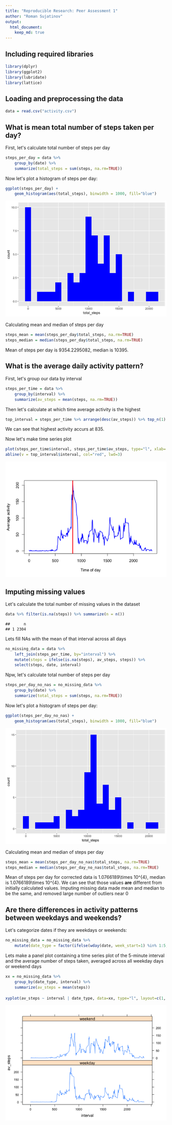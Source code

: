 ```yaml
---
title: "Reproducible Research: Peer Assessment 1"
author: "Roman Sujatinov"
output: 
  html_document:
    keep_md: true
---
```


## Including required libraries

```r
library(dplyr)
library(ggplot2)
library(lubridate)
library(lattice) 
```


## Loading and preprocessing the data

```r
data = read.csv("activity.csv")
```


## What is mean total number of steps taken per day?

First, let's calculate total number of steps per day


```r
steps_per_day = data %>%
    group_by(date) %>%
    summarize(total_steps = sum(steps, na.rm=TRUE))
```

Now let's plot a histogram of steps per day:


```r
ggplot(steps_per_day) +
    geom_histogram(aes(total_steps), binwidth = 1000, fill="blue")
```

![](PA1_template_files/figure-html/unnamed-chunk-4-1.png)<!-- -->

Calculating mean and median of steps per day


```r
steps_mean = mean(steps_per_day$total_steps, na.rm=TRUE)
steps_median = median(steps_per_day$total_steps, na.rm=TRUE)
```

Mean of steps per day is 9354.2295082, median is 10395.

## What is the average daily activity pattern?

First, let's group our data by interval


```r
steps_per_time = data %>%
    group_by(interval) %>%
    summarize(av_steps = mean(steps, na.rm=TRUE))
```

Then let's calculate at which time average activity is the highest


```r
top_interval = steps_per_time %>% arrange(desc(av_steps)) %>% top_n(1)
```

We can see that highest activity accurs at 835.

Now let's make time series plot


```r
plot(steps_per_time$interval, steps_per_time$av_steps, type="l", xlab= "Time of day", ylab= "Average activity", col="blue" , lwd=2)
abline(v = top_interval$interval, col="red", lwd=3)
```

![](PA1_template_files/figure-html/unnamed-chunk-8-1.png)<!-- -->

## Imputing missing values

Let's calculate the total number of missing values in the dataset


```r
data %>% filter(is.na(steps)) %>% summarize(n = n())
```

```
##      n
## 1 2304
```

Lets fill NAs with the mean of that interval across all days


```r
no_missing_data = data %>%
    left_join(steps_per_time, by="interval") %>%
    mutate(steps = ifelse(is.na(steps), av_steps, steps)) %>%
    select(steps, date, interval)
```

Npw, let's calculate total number of steps per day


```r
steps_per_day_no_nas = no_missing_data %>%
    group_by(date) %>%
    summarize(total_steps = sum(steps, na.rm=TRUE))
```

Now let's plot a histogram of steps per day:


```r
ggplot(steps_per_day_no_nas) +
    geom_histogram(aes(total_steps), binwidth = 1000, fill="blue")
```

![](PA1_template_files/figure-html/unnamed-chunk-12-1.png)<!-- -->

Calculating mean and median of steps per day


```r
steps_mean = mean(steps_per_day_no_nas$total_steps, na.rm=TRUE)
steps_median = median(steps_per_day_no_nas$total_steps, na.rm=TRUE)
```

Mean of steps per day for corrected data is 1.0766189\times 10^{4}, median is 1.0766189\times 10^{4}. We can see that those values **are** different from initially calculated values. Imputing missing data made mean and median to be the same, and removed large number of outliers near 0

## Are there differences in activity patterns between weekdays and weekends?

Let's categorize dates if they are weekdays or weekends:


```r
no_missing_data = no_missing_data %>%
    mutate(date_type = factor(ifelse(wday(date, week_start=1) %in% 1:5, "weekday", "weekend")))
```

Lets make a panel plot containing a time series plot of the 5-minute interval and the average number of steps taken, averaged across all weekday days or weekend days


```r
xx = no_missing_data %>%
    group_by(date_type, interval) %>%
    summarize(av_steps = mean(steps))

xyplot(av_steps ~ interval | date_type, data=xx, type="l", layout=c(1, 2))
```

![](PA1_template_files/figure-html/unnamed-chunk-15-1.png)<!-- -->
